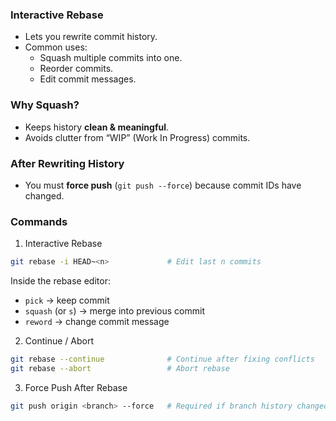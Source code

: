 ### Interactive Rebase

- Lets you rewrite commit history.
- Common uses:
    - Squash multiple commits into one.
    - Reorder commits.
    - Edit commit messages.
### Why Squash?

- Keeps history **clean & meaningful**.
- Avoids clutter from “WIP” (Work In Progress) commits.

### After Rewriting History

- You must **force push** (`git push --force`) because commit IDs have changed.

### Commands
1. Interactive Rebase
```bash
git rebase -i HEAD~<n>             # Edit last n commits
```
	
Inside the rebase editor:

- `pick` → keep commit
- `squash` (or `s`) → merge into previous commit
- `reword` → change commit message
2. Continue / Abort
```bash
git rebase --continue              # Continue after fixing conflicts
git rebase --abort                 # Abort rebase
```
3. Force Push After Rebase
```bash
git push origin <branch> --force   # Required if branch history changed
```